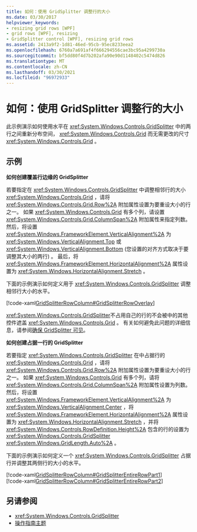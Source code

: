 ```yaml
---
title: 如何：使用 GridSplitter 调整行的大小
ms.date: 03/30/2017
helpviewer_keywords:
- resizing grid rows [WPF]
- grid rows [WPF], resizing
- GridSplitter control [WPF], resizing grid rows
ms.assetid: 2413a9f2-1d81-46ed-95cb-95ec8233eea2
ms.openlocfilehash: 6760a7a691af4f666294556cae3bc95a4299730a
ms.sourcegitcommit: bf5dd80f4d7b202afa90e90d1148402c5474d826
ms.translationtype: MT
ms.contentlocale: zh-CN
ms.lasthandoff: 03/30/2021
ms.locfileid: "96972933"
---
```

# <a name="how-to-resize-rows-with-a-gridsplitter"></a>如何：使用 GridSplitter 调整行的大小
此示例演示如何使用水平在 <xref:System.Windows.Controls.GridSplitter> 中的两行之间重新分布空间， <xref:System.Windows.Controls.Grid> 而无需更改的尺寸 <xref:System.Windows.Controls.Grid> 。  
  
## <a name="example"></a>示例  
 **如何创建覆盖行边缘的 GridSplitter**  
  
 若要指定在 <xref:System.Windows.Controls.GridSplitter> 中调整相邻行的大小 <xref:System.Windows.Controls.Grid> ，请将 <xref:System.Windows.Controls.Grid.Row%2A> 附加属性设置为要重设大小的行之一。 如果 <xref:System.Windows.Controls.Grid> 有多个列，请设置 <xref:System.Windows.Controls.Grid.ColumnSpan%2A> 附加属性来指定列数。 然后，将设置 <xref:System.Windows.FrameworkElement.VerticalAlignment%2A> 为 <xref:System.Windows.VerticalAlignment.Top> 或 <xref:System.Windows.VerticalAlignment.Bottom> (您设置的对齐方式取决于要调整其大小的两行) 。 最后，将 <xref:System.Windows.FrameworkElement.HorizontalAlignment%2A> 属性设置为 <xref:System.Windows.HorizontalAlignment.Stretch> 。  
  
 下面的示例演示如何定义用于 <xref:System.Windows.Controls.GridSplitter> 调整相邻行大小的水平。  
  
 [!code-xaml[GridSplitterRowColumn#GridSplitterRowOverlay](~/samples/snippets/csharp/VS_Snippets_Wpf/GridSplitterRowColumn/CS/Window1.xaml#gridsplitterrowoverlay)]  
  
 <xref:System.Windows.Controls.GridSplitter>不占用自己的行的不会被中的其他控件遮盖 <xref:System.Windows.Controls.Grid> 。 有关如何避免此问题的详细信息，请参阅[确保 GridSplitter 可见](how-to-make-sure-that-a-gridsplitter-is-visible.md)。  
  
 **如何创建占据一行的 GridSplitter**  
  
 若要指定 <xref:System.Windows.Controls.GridSplitter> 在中占据行的 <xref:System.Windows.Controls.Grid> ，请将 <xref:System.Windows.Controls.Grid.Row%2A> 附加属性设置为要重设大小的行之一。 如果 <xref:System.Windows.Controls.Grid> 有多个列，请将 <xref:System.Windows.Controls.Grid.ColumnSpan%2A> 附加属性设置为列数。 然后，将设置 <xref:System.Windows.FrameworkElement.VerticalAlignment%2A> 为 <xref:System.Windows.VerticalAlignment.Center> ，将 <xref:System.Windows.FrameworkElement.HorizontalAlignment%2A> 属性设置为 <xref:System.Windows.HorizontalAlignment.Stretch> ，并将 <xref:System.Windows.Controls.RowDefinition.Height%2A> 包含的行的设置为 <xref:System.Windows.Controls.GridSplitter> <xref:System.Windows.GridLength.Auto%2A> 。  
  
 下面的示例演示如何定义一个 <xref:System.Windows.Controls.GridSplitter> 占据行并调整其两侧行的大小的水平。  
  
 [!code-xaml[GridSplitterRowColumn#GridSplitterEntireRowPart1](~/samples/snippets/csharp/VS_Snippets_Wpf/GridSplitterRowColumn/CS/Window1.xaml#gridsplitterentirerowpart1)]  
[!code-xaml[GridSplitterRowColumn#GridSplitterEntireRowPart2](~/samples/snippets/csharp/VS_Snippets_Wpf/GridSplitterRowColumn/CS/Window1.xaml#gridsplitterentirerowpart2)]  
  
## <a name="see-also"></a>另请参阅

- <xref:System.Windows.Controls.GridSplitter>
- [操作指南主题](gridsplitter-how-to-topics.md)
